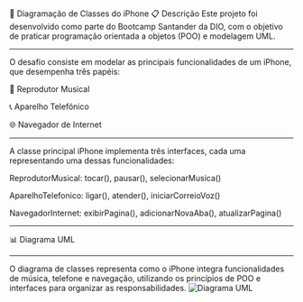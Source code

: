 📱 Diagramação de Classes do iPhone
📋 Descrição
Este projeto foi desenvolvido como parte do Bootcamp Santander da DIO, com o objetivo de praticar programação orientada a objetos (POO) e modelagem UML.
<hr>
O desafio consiste em modelar as principais funcionalidades de um iPhone, que desempenha três papéis:

🎵 Reprodutor Musical

📞 Aparelho Telefônico

🌐 Navegador de Internet
<hr>
A classe principal iPhone implementa três interfaces, cada uma representando uma dessas funcionalidades:

ReprodutorMusical: tocar(), pausar(), selecionarMusica()

AparelhoTelefonico: ligar(), atender(), iniciarCorreioVoz()

NavegadorInternet: exibirPagina(), adicionarNovaAba(), atualizarPagina()
<hr>

📊 Diagrama UML
<hr>

O diagrama de classes representa como o iPhone integra funcionalidades de música, telefone e navegação, utilizando os princípios de POO e interfaces para organizar as responsabilidades.
![Diagrama UML](/workspaces/diagramacao-classes-iPhone/src/images/iPhone-modelagem.png)
